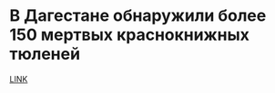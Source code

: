 # В Дагестане обнаружили более 150 мертвых краснокнижных тюленей



[LINK](https://varlamov.ru/4255709.html)